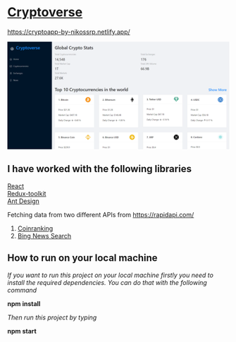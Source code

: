 # [Cryptoverse](https://cryptoapp-by-nikossrp.netlify.app/)

https://cryptoapp-by-nikossrp.netlify.app/

[![crypto](https://github.com/nikossrp/Cryptoverse/blob/master/public/cryptoapp.png)](https://cryptoapp-by-nikossrp.netlify.app/)


## I have worked with the following libraries
[React](https://reactjs.org/) <br>
[Redux-toolkit](https://redux-toolkit.js.org/) <br>
[Ant Design](https://ant.design/) <br>

  Fetching data from two different APIs from https://rapidapi.com/
  1) [Coinranking](https://rapidapi.com/Coinranking/api/coinranking1/)
  2) [Bing News Search](https://rapidapi.com/microsoft-azure-org-microsoft-cognitive-services/api/bing-news-search1/)

## How to run on your local machine
*If you want to run this project on your local machine firstly you need to install the required dependencies. You can do that with the following command*

  **npm install**

*Then run this project by typing*
  
  **npm start**
